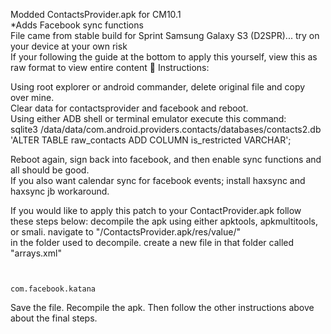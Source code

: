 Modded ContactsProvider.apk for CM10.1	
*Adds Facebook sync functions	
File came from stable build for Sprint Samsung Galaxy S3 (D2SPR)... try on your device at your own risk		
If your following the guide at the bottom to apply this yourself, view this as raw format to view entire content

Instructions:		

Using root explorer or android commander, delete original file and copy over mine.		
Clear data for contactsprovider and facebook and reboot.		
Using either ADB shell or terminal emulator execute this command:   
sqlite3 /data/data/com.android.providers.contacts/databases/contacts2.db 'ALTER TABLE raw_contacts ADD COLUMN is_restricted VARCHAR';		


Reboot again, sign back into facebook, and then enable sync functions and all should be good.		
If you also want calendar sync for facebook events; install haxsync and haxsync jb workaround.		

If you would like to apply this patch to your ContactProvider.apk follow these steps below: 
decompile the apk using either apktools, apkmultitools, or smali. navigate to "/ContactsProvider.apk/res/value/"    
in the folder used to decompile. create a new file in that folder called  "arrays.xml"

<code><?xml version="1.0" encoding="UTF-8"?>
<resources>
    <string-array name="unrestricted_packages">
        <item>com.facebook.katana</item>
    </string-array>
</resources></code>		

Save the file. Recompile the apk. Then follow the other instructions above about the final steps.

